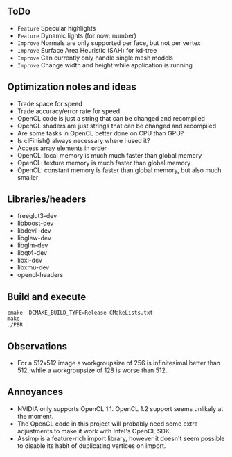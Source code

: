 ## ToDo

* `Feature` Specular highlights
* `Feature` Dynamic lights (for now: number)
* `Improve` Normals are only supported per face, but not per vertex
* `Improve` Surface Area Heuristic (SAH) for kd-tree
* `Improve` Can currently only handle single mesh models
* `Improve` Change width and height while application is running


## Optimization notes and ideas

* Trade space for speed
* Trade accuracy/error rate for speed
* OpenCL code is just a string that can be changed and recompiled
* OpenGL shaders are just strings that can be changed and recompiled
* Are some tasks in OpenCL better done on CPU than GPU?
* Is clFinish() always necessary where I used it?
* Access array elements in order
* OpenCL: local memory is much much faster than global memory
* OpenCL: texture memory is much faster than global memory
* OpenCL: constant memory is faster than global memory, but also much smaller


## Libraries/headers

* freeglut3-dev
* libboost-dev
* libdevil-dev
* libglew-dev
* libglm-dev
* libqt4-dev
* libxi-dev
* libxmu-dev
* opencl-headers


## Build and execute

    cmake -DCMAKE_BUILD_TYPE=Release CMakeLists.txt
    make
    ./PBR


## Observations

* For a 512x512 image a workgroupsize of 256 is infinitesimal better than 512, while a workgroupsize of 128 is worse than 512.


## Annoyances

* NVIDIA only supports OpenCL 1.1. OpenCL 1.2 support seems unlikely at the moment.
* The OpenCL code in this project will probably need some extra adjustments to make it work with Intel's OpenCL SDK.
* Assimp is a feature-rich import library, however it doesn't seem possible to disable its habit of duplicating vertices on import.
